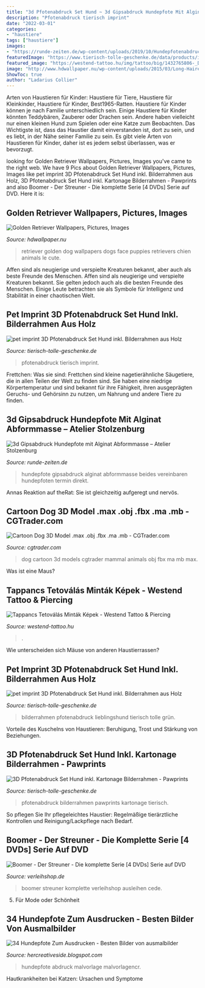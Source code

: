 ```yaml
---
title: "3d Pfotenabdruck Set Hund ~ 3d Gipsabdruck Hundepfote Mit Alginat Abformmasse – Atelier Stolzenburg"
description: "Pfotenabdruck tierisch imprint"
date: "2022-03-01"
categories:
- "haustiere"
tags: ["haustiere"]
images:
- "https://runde-zeiten.de/wp-content/uploads/2019/10/Hundepfotenabdruck-mit-Alginat.jpg"
featuredImage: "https://www.tierisch-tolle-geschenke.de/data/products/images/Pfotenabdruck-198-Bearbeitet.jpg"
featured_image: "https://westend-tattoo.hu/img/tattoo/big/1432765806-_DSC0041.jpg"
image: "http://www.hdwallpaper.nu/wp-content/uploads/2015/03/Long-Haired-Golden-Retriever.jpg"
ShowToc: true
author: "Ladarius Collier"
---
```



Arten von Haustieren für Kinder: Haustiere für Tiere, Haustiere für Kleinkinder, Haustiere für Kinder, Best1965-Ratten.
Haustiere für Kinder können je nach Familie unterschiedlich sein. Einige Haustiere für Kinder könnten Teddybären, Zauberer oder Drachen sein. Andere haben vielleicht nur einen kleinen Hund zum Spielen oder eine Katze zum Beobachten. Das Wichtigste ist, dass das Haustier damit einverstanden ist, dort zu sein, und es liebt, in der Nähe seiner Familie zu sein. Es gibt viele Arten von Haustieren für Kinder, daher ist es jedem selbst überlassen, was er bevorzugt.

	

		
looking for Golden Retriever Wallpapers, Pictures, Images you've came to the right web. We have 9 Pics about Golden Retriever Wallpapers, Pictures, Images like pet imprint 3D Pfotenabdruck Set Hund inkl. Bilderrahmen aus Holz, 3D Pfotenabdruck Set Hund inkl. Kartonage Bilderrahmen - Pawprints and also Boomer - Der Streuner - Die komplette Serie [4 DVDs] Serie auf DVD. Here it is:
		
    
## Golden Retriever Wallpapers, Pictures, Images

<img loading=lazy src="http://www.hdwallpaper.nu/wp-content/uploads/2015/03/Long-Haired-Golden-Retriever.jpg" onerror="this.onerror=null;this.src='https://tse3.mm.bing.net/th?id=OIP.J6-_Yj-K6RymGrQ70Yy_jgHaE8&amp;pid=15.1';" alt="Golden Retriever Wallpapers, Pictures, Images">

_Source: hdwallpaper.nu_

>retriever golden dog wallpapers dogs face puppies retrievers chien animals le cute. 

	

Affen sind als neugierige und verspielte Kreaturen bekannt, aber auch als beste Freunde des Menschen.
Affen sind als neugierige und verspielte Kreaturen bekannt. Sie gelten jedoch auch als die besten Freunde des Menschen. Einige Leute betrachten sie als Symbole für Intelligenz und Stabilität in einer chaotischen Welt.

    
## Pet Imprint 3D Pfotenabdruck Set Hund Inkl. Bilderrahmen Aus Holz

<img loading=lazy src="https://www.tierisch-tolle-geschenke.de/data/products/images/Pfotenabdruck-198-Bearbeitet.jpg" onerror="this.onerror=null;this.src='https://tse3.mm.bing.net/th?id=OIP.8MXDOkXdKTZbm_kIGgviVgHaE8&amp;pid=15.1';" alt="pet imprint 3D Pfotenabdruck Set Hund inkl. Bilderrahmen aus Holz">

_Source: tierisch-tolle-geschenke.de_

>pfotenabdruck tierisch imprint. 

	

Frettchen: Was sie sind: Frettchen sind kleine nagetierähnliche Säugetiere, die in allen Teilen der Welt zu finden sind. Sie haben eine niedrige Körpertemperatur und sind bekannt für ihre Fähigkeit, ihren ausgeprägten Geruchs- und Gehörsinn zu nutzen, um Nahrung und andere Tiere zu finden.

    
## 3d Gipsabdruck Hundepfote Mit Alginat Abformmasse – Atelier Stolzenburg

<img loading=lazy src="https://runde-zeiten.de/wp-content/uploads/2019/10/Hundepfotenabdruck-mit-Alginat.jpg" onerror="this.onerror=null;this.src='https://tse3.mm.bing.net/th?id=OIP.SvdVJPB9pWXq9jEuGlw_ugHaE8&amp;pid=15.1';" alt="3d Gipsabdruck Hundepfote mit Alginat Abformmasse – Atelier Stolzenburg">

_Source: runde-zeiten.de_

>hundepfote gipsabdruck alginat abformmasse beides vereinbaren hundepfoten termin direkt. 

	

Annas Reaktion auf theRat: Sie ist gleichzeitig aufgeregt und nervös.

    
## Cartoon Dog 3D Model .max .obj .fbx .ma .mb - CGTrader.com

<img loading=lazy src="https://img-new.cgtrader.com/items/196660/cartoon_dog_3d_model_max_obj_fbx_ma_mb_74ee9205-b9eb-4c9d-8aaa-3b1f356612ae.jpg" onerror="this.onerror=null;this.src='https://tse3.mm.bing.net/th?id=OIP.AxQn1DNO5fxlu0n5gk_G2wHaHa&amp;pid=15.1';" alt="Cartoon Dog 3D Model .max .obj .fbx .ma .mb - CGTrader.com">

_Source: cgtrader.com_

>dog cartoon 3d models cgtrader mammal animals obj fbx ma mb max. 

	

Was ist eine Maus?

    
## Tappancs Tetoválás Minták Képek - Westend Tattoo &amp; Piercing

<img loading=lazy src="https://westend-tattoo.hu/img/tattoo/big/1432765806-_DSC0041.jpg" onerror="this.onerror=null;this.src='https://tse4.mm.bing.net/th?id=OIP.r6jMJ4pGnpihs9Z3iiuulgHaLP&amp;pid=15.1';" alt="Tappancs Tetoválás Minták Képek - Westend Tattoo &amp; Piercing">

_Source: westend-tattoo.hu_

>. 

	

Wie unterscheiden sich Mäuse von anderen Haustierrassen?

    
## Pet Imprint 3D Pfotenabdruck Set Hund Inkl. Bilderrahmen Aus Holz

<img loading=lazy src="https://www.tierisch-tolle-geschenke.de/data/products/images/Vegas-Grün2.jpg" onerror="this.onerror=null;this.src='https://tse1.mm.bing.net/th?id=OIP.5tACaSvmAgM1P3NUfcdDkwHaHa&amp;pid=15.1';" alt="pet imprint 3D Pfotenabdruck Set Hund inkl. Bilderrahmen aus Holz">

_Source: tierisch-tolle-geschenke.de_

>bilderrahmen pfotenabdruck lieblingshund tierisch tolle grün. 

	

Vorteile des Kuschelns von Haustieren: Beruhigung, Trost und Stärkung von Beziehungen.

    
## 3D Pfotenabdruck Set Hund Inkl. Kartonage Bilderrahmen - Pawprints

<img loading=lazy src="https://www.tierisch-tolle-geschenke.de/images/423xA/Pfotenabdruck-140.jpg" onerror="this.onerror=null;this.src='https://tse1.mm.bing.net/th?id=OIP.CD8RkbB-VFE6eszMmr3UgwAAAA&amp;pid=15.1';" alt="3D Pfotenabdruck Set Hund inkl. Kartonage Bilderrahmen - Pawprints">

_Source: tierisch-tolle-geschenke.de_

>pfotenabdruck bilderrahmen pawprints kartonage tierisch. 

	

So pflegen Sie Ihr pflegeleichtes Haustier: Regelmäßige tierärztliche Kontrollen und Reinigung/Lackpflege nach Bedarf.

    
## Boomer - Der Streuner - Die Komplette Serie [4 DVDs] Serie Auf DVD

<img loading=lazy src="https://data.verleihshop.de/foto/m/00020/66601884.jpg" onerror="this.onerror=null;this.src='https://tse1.mm.bing.net/th?id=OIP.3jhHMqyo8fokYi8sYy4BsgHaGA&amp;pid=15.1';" alt="Boomer - Der Streuner - Die komplette Serie [4 DVDs] Serie auf DVD">

_Source: verleihshop.de_

>boomer streuner komplette verleihshop ausleihen cede. 

	

5. Für Mode oder Schönheit

    
## 34 Hundepfote Zum Ausdrucken - Besten Bilder Von Ausmalbilder

<img loading=lazy src="https://images-na.ssl-images-amazon.com/images/I/61ahiM450tL._SY606_.jpg" onerror="this.onerror=null;this.src='https://tse1.mm.bing.net/th?id=OIP.vxnShWGLwE9_dxTR2J6bJAAAAA&amp;pid=15.1';" alt="34 Hundepfote Zum Ausdrucken - Besten Bilder von ausmalbilder">

_Source: hercreativeside.blogspot.com_

>hundepfote abdruck malvorlage malvorlagencr. 

	

Hautkrankheiten bei Katzen: Ursachen und Symptome

